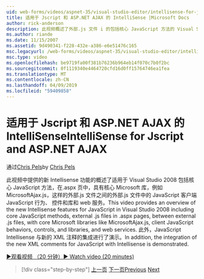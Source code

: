 ```yaml
---
uid: web-forms/videos/aspnet-35/visual-studio-editor/intellisense-for-jscript-and-aspnet-ajax
title: 适用于 Jscript 和 ASP.NET AJAX 的 IntelliSense |Microsoft Docs
author: rick-anderson
description: 此视频概述了外部.js 文件 i 的包括核心 JavaScript 方法的 Visual Studio 2008 中 JavaScript 的新 Intellisense 功能，...
ms.author: riande
ms.date: 11/15/2007
ms.assetid: 9d490341-f228-432e-a386-e6e51476c165
msc.legacyurl: /web-forms/videos/aspnet-35/visual-studio-editor/intellisense-for-jscript-and-aspnet-ajax
msc.type: video
ms.openlocfilehash: be9719fa00f381b76236b964eb14f070c7b0f2bc
ms.sourcegitcommit: 0f1119340e4464720cfd16d0ff15764746ea1fea
ms.translationtype: MT
ms.contentlocale: zh-CN
ms.lasthandoff: 04/09/2019
ms.locfileid: "59409858"
---
```

# <a name="intellisense-for-jscript-and-aspnet-ajax"></a><span data-ttu-id="d7b61-103">适用于 Jscript 和 ASP.NET AJAX 的 IntelliSense</span><span class="sxs-lookup"><span data-stu-id="d7b61-103">IntelliSense for Jscript and ASP.NET AJAX</span></span>

<span data-ttu-id="d7b61-104">通过[Chris Pels](https://twitter.com/chrispels)</span><span class="sxs-lookup"><span data-stu-id="d7b61-104">by [Chris Pels](https://twitter.com/chrispels)</span></span>

<span data-ttu-id="d7b61-105">此视频中提供的新 Intellisense 功能的概述了适用于 Visual Studio 2008 包括核心 JavaScript 方法，在.aspx 页中，具有核心 Microsoft 库，例如 MicrosoftAjax.js，这样的外部.js 文件之间的外部.js 文件中的 JavaScript 客户端JavaScript 行为、 控件和库和 web 服务。</span><span class="sxs-lookup"><span data-stu-id="d7b61-105">This video provides an overview of the new Intellisense features for JavaScript in Visual Studio 2008 including core JavaScript methods, external .js files in .aspx pages, between external .js files, with core Microsoft libraries like MicrosoftAjax.js, client JavaScript behaviors, controls, and libraries, and web services.</span></span> <span data-ttu-id="d7b61-106">此外，JavaScript Intellisense 与新的 XML 注释的集成进行了演示。</span><span class="sxs-lookup"><span data-stu-id="d7b61-106">In addition, the integration of the new XML comments for JavaScript with Intellisense is demonstrated.</span></span>

[<span data-ttu-id="d7b61-107">&#9654;观看视频 （20 分钟）</span><span class="sxs-lookup"><span data-stu-id="d7b61-107">&#9654; Watch video (20 minutes)</span></span>](https://channel9.msdn.com/Blogs/ASP-NET-Site-Videos/intellisense-for-jscript-and-aspnet-ajax)

> [!div class="step-by-step"]
> <span data-ttu-id="d7b61-108">[上一页](multi-targeting-support-in-visual-studio-2008.md)
> [下一页](quick-tour-of-the-visual-studio-2008-integrated-development-environment.md)</span><span class="sxs-lookup"><span data-stu-id="d7b61-108">[Previous](multi-targeting-support-in-visual-studio-2008.md)
[Next](quick-tour-of-the-visual-studio-2008-integrated-development-environment.md)</span></span>
